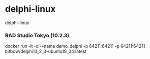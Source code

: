 # delphi-linux
delphi-linux


### RAD Studio Tokyo (10.2.3)
docker run -it -d --name demo_delphi -p 64211:64211 -p 64211:64211 bitbow/delphi10_2_3-ubuntu18_04:latest
